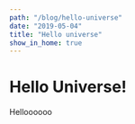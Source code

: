 ```yaml
---
path: "/blog/hello-universe"
date: "2019-05-04"
title: "Hello universe"
show_in_home: true
---
```


# Hello Universe!

Helloooooo
